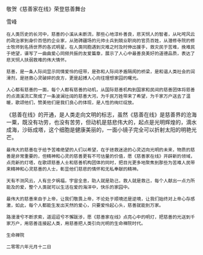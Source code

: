 敬贺《慈善家在线》荣登慈善舞台

雪峰


    在人类历史的长河中，慈善的小溪从未断流，那些心地淳朴善良，悲天悯人的智者，从叱咤风云的政治家到身价百倍的企业家，从驰骋疆场的元帅士兵到兢业职岗的官员百姓，从潜修寺院的修士牧师到名扬世界的各式明星，在人类同胞遇到灾难之时及时伸出援手，救灾民于苦难，挽难民于绝望，谱写了一曲曲爱心同频共振的友爱篇章，展示了人心中最善良美好的道德品质，表达了悲天悯人扶弱救难的伟大情怀。

    慈善，是一条人际间显示同情爱怜的纽带，是弥和人际间矛盾隔阂的桥梁，是和谐人类社会的润滑剂，是拯救心灵破碎的良方，更是起搏人心向往理想家园的曙光。

    人心都有慈善的一面，每个人都有慈善的动机，从国际慈善机构到国家和民间的慈善团体将慈善的点滴溪流汇聚成了一条波澜壮阔的慈善大河，为千民万姓带来了希望，为千家万户送去了温暖，歌颂他们，赞美他们是我们良心的体现，是人性的绚烂绽放。

   《慈善在线》的开通，是人类走向文明的标志，虽然《慈善在线》是慈善界的沧海一粟，既没有功劳，也没有苦劳，但动机是慈悲伟大的，起点是光明辉煌的，滴水成海，沙砾成塔，这个细胞是健康美丽的，一面小镜子完全可以折射太阳的明艳光芒。

    最伟大的慈善在于给予苦难绝望的人们以希望，在于拯救迷途的心灵迈向光明的未来，物质的慈善是非常重要的，但精神和心灵的慈善更有不可估量的价值，愿《慈善家在线》开辟新的领域，点亮新的灯塔，在歌颂慈善人士和慈善机构团体的同时，把目光更多地聚焦到那些为苦难人民带来精神和心灵慈善的人士，彰显他们慈悲的情怀和无私奉献的精神。

    天有不测风云，人有旦夕祸福，宇宙全息，助人就是助己，救人就是救己，每个人献出一点力所能及的爱，整个人类就可以生活在爱的海洋中，快乐的家园中。

    最伟大的慈善来自于上帝，让我们敬畏上帝，不论处于顺境还是逆境，让我们始终对上帝心存感激，如此，每个人都能生发出天然的爱心，只要爱怜起心头，慈善就能到万家。

    路漫漫兮不断求索，道迢迢兮不懈跋涉，愿《慈善家在线》点亮心中的明灯，把慈善的光送到千家万户，用慈善连接起人类，用慈善把人类引向光明的生命禅院时代。

    生命禅院

    二零零六年元月十二日



